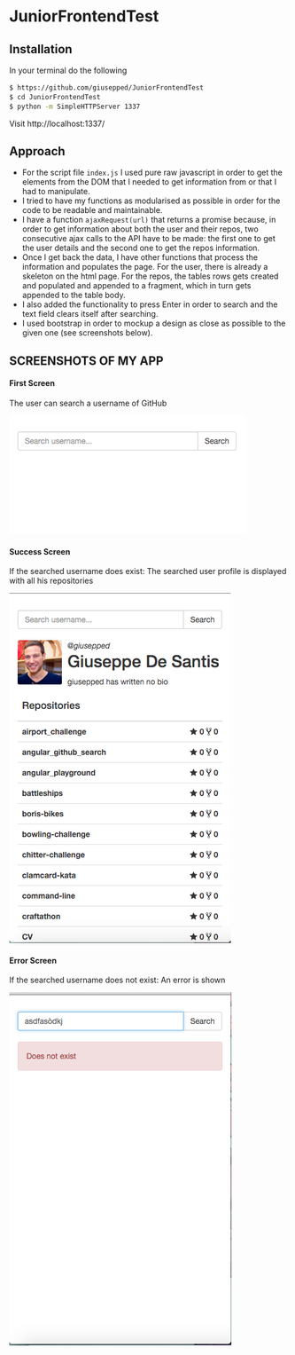 # JuniorFrontendTest

## Installation

In your terminal do the following

```bash
$ https://github.com/giusepped/JuniorFrontendTest
$ cd JuniorFrontendTest
$ python -m SimpleHTTPServer 1337
```

Visit http://localhost:1337/

## Approach

* For the script file `index.js` I used pure raw javascript in order to get the elements from the DOM that I needed to get information from or that I had to manipulate.
* I tried to have my functions as modularised as possible in order for the code to be readable and maintainable.
* I have a function `ajaxRequest(url)` that returns a promise because, in order to get information about both the user and their repos, two consecutive ajax calls to the API have to be made: the first one to get the user details and the second one to get the repos information.
* Once I get back the data, I have other functions that process the information and populates the page. For the user, there is already a skeleton on the html page. For the repos, the tables rows gets created and populated and appended to a fragment, which in turn gets appended to the table body.
* I also added the functionality to press Enter in order to search and the text field clears itself after searching.
* I used bootstrap in order to mockup a design as close as possible to the given one (see screenshots below).



## SCREENSHOTS OF MY APP

#### First Screen

The user can search a username of GitHub

![](https://github.com/giusepped/JuniorFrontendTest/blob/master/images/First-Screen.png)

#### Success Screen

If the searched username does exist: The searched user profile is displayed with all his repositories

![](https://github.com/giusepped/JuniorFrontendTest/blob/master/images/Success-screen.png)

#### Error Screen

If the searched username does not exist: An error is shown

![](https://github.com/giusepped/JuniorFrontendTest/blob/master/images/Error-screen.png)




